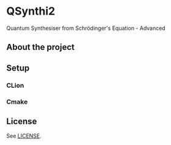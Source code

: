 # QSynthi2
Quantum Synthesiser from Schrödinger's Equation - Advanced

## About the project

## Setup

### CLion

### Cmake

## License
See [LICENSE](LICENSE).
